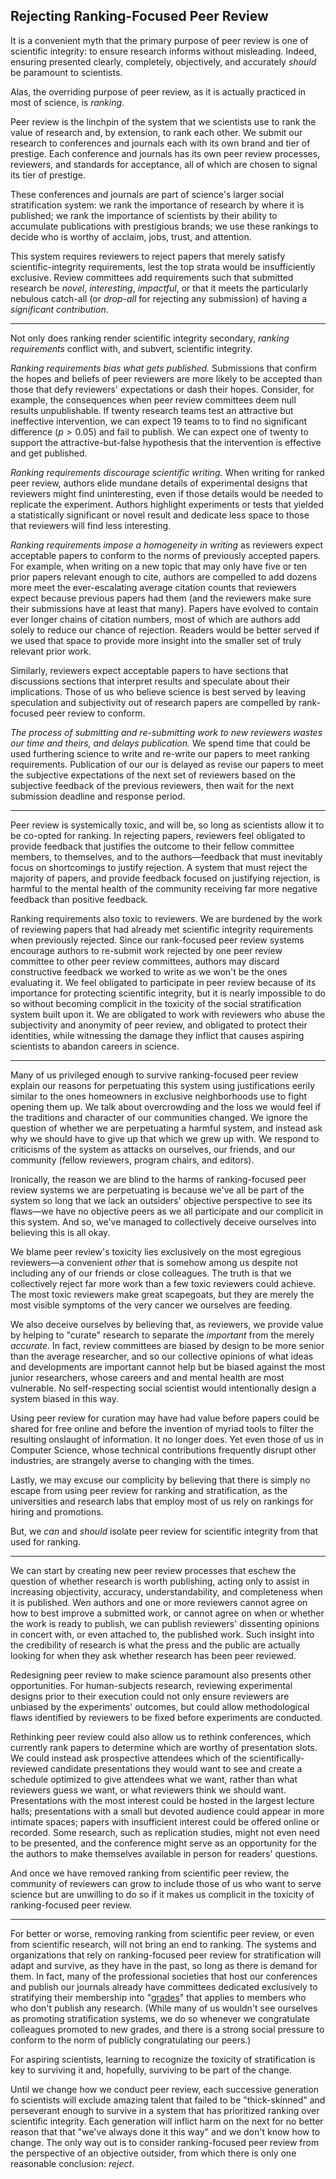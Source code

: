 ## Rejecting Ranking-Focused Peer Review

It is a convenient myth that the primary purpose of peer review is one of scientific integrity: to ensure research informs without misleading. Indeed, ensuring presented clearly, completely, objectively, and accurately *should* be paramount to scientists.

Alas, the overriding purpose of peer review, as it is actually practiced in most of science, is *ranking*.

Peer review is the linchpin of the system that we scientists use to rank the value of research and, by extension, to rank each other. We submit our research to conferences and journals each with its own brand and tier of prestige. Each conference and journals has its own peer review processes, reviewers, and standards for acceptance, all of which are chosen to signal its tier of prestige.

These conferences and journals are part of science's larger social stratification system: we rank the importance of research by where it is published; we rank the importance of scientists by their ability to accumulate publications with prestigious brands; we use these rankings to decide who is worthy of acclaim, jobs, trust, and attention.

This system requires reviewers to reject papers that merely satisfy scientific-integrity requirements, lest the top strata would be insufficiently exclusive. Review committees add requirements such that submitted research be *novel*, *interesting*, *impactful*, or that it meets the particularly nebulous catch-all (or *drop-all* for rejecting any submission) of having a *significant contribution*.

<!-- Ranking conflicts with integrity -->
---

Not only does ranking render scientific integrity secondary, *ranking requirements* conflict with, and subvert, scientific integrity.

*Ranking requirements bias what gets published.* Submissions that confirm the hopes and beliefs of peer reviewers are more likely to be accepted than those that defy reviewers' expectations or dash their hopes. Consider, for example, the consequences when peer review committees deem null results unpublishable. If twenty research teams test an attractive but ineffective intervention, we can expect 19 teams to to find no significant difference ($p>0.05$) and fail to publish. We can expect one of twenty to support the attractive-but-false hypothesis that the intervention is effective and get published.

*Ranking requirements discourage scientific writing.* When writing for ranked peer review, authors elide mundane details of experimental designs that reviewers might find uninteresting, even if those details would be needed to replicate the experiment. Authors highlight experiments or tests that yielded a statistically significant or novel result and dedicate less space to those that reviewers will find less interesting.

*Ranking requirements impose a homogeneity in writing* as reviewers expect acceptable papers to conform to the norms of previously accepted papers. For example, when writing on a new topic that may only have five or ten prior papers relevant enough to cite, authors are compelled to add dozens more meet the ever-escalating average citation counts that reviewers expect because previous papers had them (and the reviewers make sure their submissions have at least that many). Papers have evolved to contain ever longer chains of citation numbers, most of which are authors add solely to reduce our chance of rejection. Readers would be better served if we used that space to provide more insight into the smaller set of truly relevant prior work.

Similarly, reviewers expect acceptable papers to have sections that discussions sections that interpret results and speculate about their implications. Those of us who believe science is best served by leaving speculation and subjectivity out of research papers are compelled by rank-focused peer review to conform.

*The process of submitting and re-submitting work to new reviewers wastes our time and theirs, and delays publication.* We spend time that could be used furthering science to write and re-write our papers to meet ranking requirements. Publication of our our is delayed as revise our papers to meet the subjective expectations of the next set of reviewers based on the subjective feedback of the previous reviewers, then wait for the next submission deadline and response period.

---

Peer review is systemically toxic, and will be, so long as scientists allow it to be co-opted for ranking. In rejecting papers, reviewers feel obligated to provide feedback that justifies the outcome to their fellow committee members, to themselves, and to the authors—feedback that must inevitably focus on shortcomings to justify rejection. A system that must reject the majority of papers, and provide feedback focused on justifying rejection, is harmful to the mental health of the community receiving far more negative feedback than positive feedback.

Ranking requirements also toxic to reviewers. We are burdened by the work of reviewing papers that had already met scientific integrity requirements when previously rejected. Since our rank-focused peer review systems encourage authors to re-submit work rejected by one peer review committee to other peer review committees, authors may discard constructive feedback we worked to write as we won't be the ones evaluating it. We feel obligated to participate in peer review because of its importance for protecting scientific integrity, but it is nearly impossible to do so without becoming complicit in the toxicity of the social stratification system built upon it. We are obligated to work with reviewers who abuse the subjectivity and anonymity of peer review, and obligated to protect their identities, while witnessing the damage they inflict that causes aspiring scientists to abandon careers in science.

<!-- The lies we tell ourselves -->
<!-- #### Facing the truth about ranking -->
---

<!-- Metaphor of gated community and of NIMBY construction limits -->
Many of us privileged enough to survive ranking-focused peer review explain our reasons for perpetuating this system using justifications eerily similar to the ones homeowners in exclusive neighborhoods use to fight opening them up. We talk about overcrowding and the loss we would feel if the traditions and character of our communities changed. We ignore the question of whether we are perpetuating a harmful system, and instead ask why we should have to give up that which we grew up with. We respond to criticisms of the system as attacks on ourselves, our friends, and our community (fellow reviewers, program chairs, and editors).

Ironically, the reason we are blind to the harms of ranking-focused peer review systems we are perpetuating is because we've all be part of the system so long that we lack an outsiders' objective perspective to see its flaws—we have no objective peers as we all participate and our complicit in this system. And so, we've managed to collectively deceive ourselves into believing this is all okay.

We blame peer review's toxicity lies exclusively on the most egregious reviewers—a convenient *other* that is somehow among us despite not including any of our friends or close colleagues. The truth is that we collectively reject far more work than a few toxic reviewers could achieve. The most toxic reviewers make great scapegoats, but they are merely the most visible symptoms of the very cancer we ourselves are feeding.

We also deceive ourselves by believing that, as reviewers, we provide value by helping to "curate" research to separate the *important* from the merely *accurate*. In fact, review committees are biased by design to be more senior than the average researcher, and so our collective opinions of what ideas and developments are important cannot help but be biased against the most junior researchers, whose careers and and mental health are most vulnerable. No self-respecting social scientist would intentionally design a system biased in this way.

Using peer review for curation may have had value before papers could be shared for free online and before the invention of myriad tools to filter the resulting onslaught of information. It no longer does. Yet even those of us in Computer Science, whose technical contributions frequently disrupt other industries, are strangely averse to changing with the times.

Lastly, we may excuse our complicity by believing that there is simply no escape from using peer review for ranking and stratification, as the universities and research labs that employ most of us rely on rankings for hiring and promotions.


But, we *can* and *should* isolate peer review for scientific integrity from that used for ranking.

<!-- But we can -->
---


We can start by creating new peer review processes that eschew the question of whether research is worth publishing, acting only to assist in increasing objectivity, accuracy, understandability, and completeness when it is published. Wen authors and one or more reviewers cannot agree on how to best improve a submitted work, or cannot agree on when or whether the work is ready to publish, we can publish reviewers' dissenting opinions in concert with, or even attached to, the published work. Such insight into the credibility of research is what the press and the public are actually looking for when they ask whether research has been peer reviewed.

Redesigning peer review to make science paramount also presents other opportunities. For human-subjects research, reviewing experimental designs prior to their execution could not only ensure reviewers are unbiased by the experiments' outcomes, but could allow methodological flaws identified by reviewers to be fixed before experiments are conducted.

Rethinking peer review could also allow us to rethink conferences, which currently rank papers to determine which are worthy of presentation slots. We could instead ask prospective attendees which of the scientifically-reviewed candidate presentations they would want to see and create a schedule optimized to give attendees what we want, rather than what reviewers guess we want, or what reviewers think we should want. Presentations with the most interest could be hosted in the largest lecture halls; presentations with a small but devoted audience could appear in more intimate spaces; papers with insufficient interest could be offered online or recorded. Some research, such as replication studies, might not even need to be presented, and the conference might serve as an opportunity for the the authors to make themselves available in person for readers' questions.

And once we have removed ranking from scientific peer review, the community of reviewers can grow to include those of us who want to serve science but are unwilling to do so if it makes us complicit in the toxicity of ranking-focused peer review.

---

For better or worse, removing ranking from scientific peer review, or even from scientific research, will not bring an end to ranking. The systems and organizations that rely on ranking-focused peer review for stratification will adapt and survive, as they have in the past, so long as there is demand for them. In fact, many of the professional societies that host our conferences and publish our journals already have committees dedicated exclusively to stratifying their membership into "[grades](https://awards.acm.org/advanced-member-grades)" that applies to members who who don't publish any research. (While many of us wouldn't see ourselves as promoting stratification systems, we do so whenever we congratulate colleagues promoted to new grades, and there is a strong social pressure to conform to the norm of publicly congratulating our peers.)

For aspiring scientists, learning to recognize the toxicity of stratification is key to surviving it and, hopefully, surviving to be part of the change.

Until we change how we conduct peer review, each successive generation fo scientists will exclude amazing talent that failed to be "thick-skinned" and perseverant enough to survive in a system that has prioritized ranking over scientific integrity. Each generation will inflict harm on the next for no better reason that that "we've always done it this way" and we don't know how to change. The only way out is to consider ranking-focused peer review from the perspective of an objective outsider, from which there is only one reasonable conclusion: *reject*.

<!-- em — , en – -->
